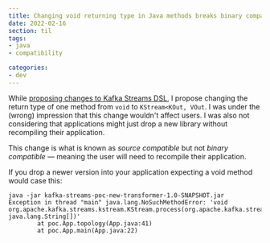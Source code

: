 ```yaml
---
title: Changing void returning type in Java methods breaks binary compatibility
date: 2022-02-16
section: til
tags:
- java
- compatibility

categories:
- dev
---
```


While [proposing changes to Kafka Streams DSL](https://cwiki.apache.org/confluence/display/KAFKA/KIP-820%3A+Extend+KStream+process+with+new+Processor+API), I propose changing the return type of one method from `void` to `KStream<KOut, VOut`.
I was under the (wrong) impression that this change wouldn't affect users.
I was also not considering that applications might just drop a new library without recompiling their application.

<!--more-->

This change is what is known as _source compatible_ but not _binary compatible_ — meaning the user will need to recompile their application.

If you drop a newer version into your application expecting a void method would case this:

```shell
java -jar kafka-streams-poc-new-transformer-1.0-SNAPSHOT.jar
Exception in thread "main" java.lang.NoSuchMethodError: 'void org.apache.kafka.streams.kstream.KStream.process(org.apache.kafka.streams.processor.api.ProcessorSupplier, java.lang.String[])'
        at poc.App.topology(App.java:41)
        at poc.App.main(App.java:22)
```
